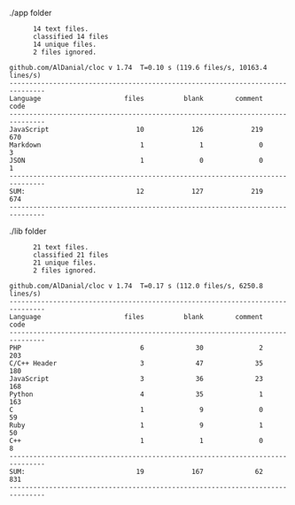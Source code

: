 ./app folder```      14 text files.      classified 14 files      14 unique files.                                    2 files ignored.github.com/AlDanial/cloc v 1.74  T=0.10 s (119.6 files/s, 10163.4 lines/s)-------------------------------------------------------------------------------Language                     files          blank        comment           code-------------------------------------------------------------------------------JavaScript                      10            126            219            670Markdown                         1              1              0              3JSON                             1              0              0              1-------------------------------------------------------------------------------SUM:                            12            127            219            674-------------------------------------------------------------------------------```./lib folder```      21 text files.      classified 21 files      21 unique files.                                    2 files ignored.github.com/AlDanial/cloc v 1.74  T=0.17 s (112.0 files/s, 6250.8 lines/s)-------------------------------------------------------------------------------Language                     files          blank        comment           code-------------------------------------------------------------------------------PHP                              6             30              2            203C/C++ Header                     3             47             35            180JavaScript                       3             36             23            168Python                           4             35              1            163C                                1              9              0             59Ruby                             1              9              1             50C++                              1              1              0              8-------------------------------------------------------------------------------SUM:                            19            167             62            831-------------------------------------------------------------------------------```